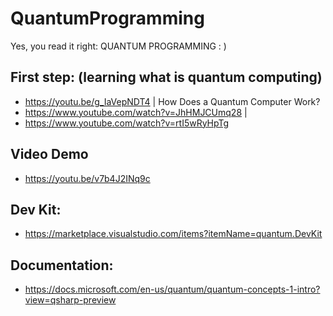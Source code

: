 # QuantumProgramming
Yes, you read it right: QUANTUM PROGRAMMING : ) 

## First step: (learning what is quantum computing) 
* https://youtu.be/g_IaVepNDT4 | How Does a Quantum Computer Work?
* https://www.youtube.com/watch?v=JhHMJCUmq28 | 
* https://www.youtube.com/watch?v=rtI5wRyHpTg

## Video Demo
* https://youtu.be/v7b4J2INq9c

## Dev Kit:
* https://marketplace.visualstudio.com/items?itemName=quantum.DevKit

## Documentation: 
* https://docs.microsoft.com/en-us/quantum/quantum-concepts-1-intro?view=qsharp-preview
